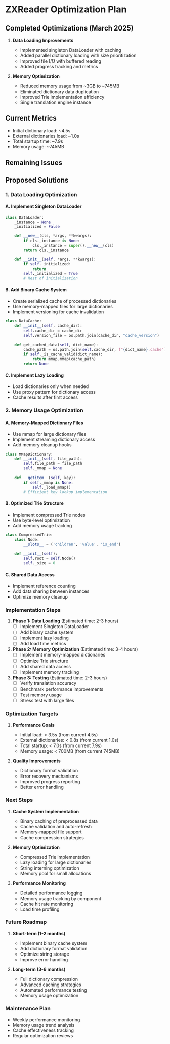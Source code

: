 # ZXReader Optimization Plan

## Completed Optimizations (March 2025)

1. **Data Loading Improvements**
   - Implemented singleton DataLoader with caching
   - Added parallel dictionary loading with size prioritization
   - Improved file I/O with buffered reading
   - Added progress tracking and metrics

2. **Memory Optimization**
   - Reduced memory usage from ~3GB to ~745MB
   - Eliminated dictionary data duplication
   - Improved Trie implementation efficiency
   - Single translation engine instance

## Current Metrics
- Initial dictionary load: ~4.5s
- External dictionaries load: ~1.0s
- Total startup time: ~7.9s
- Memory usage: ~745MB

## Remaining Issues

## Proposed Solutions

### 1. Data Loading Optimization

#### A. Implement Singleton DataLoader
```python
class DataLoader:
    _instance = None
    _initialized = False

    def __new__(cls, *args, **kwargs):
        if cls._instance is None:
            cls._instance = super().__new__(cls)
        return cls._instance

    def __init__(self, *args, **kwargs):
        if self._initialized:
            return
        self._initialized = True
        # Rest of initialization
```

#### B. Add Binary Cache System
- Create serialized cache of processed dictionaries
- Use memory-mapped files for large dictionaries
- Implement versioning for cache invalidation

```python
class DataCache:
    def __init__(self, cache_dir):
        self.cache_dir = cache_dir
        self.version_file = os.path.join(cache_dir, "cache_version")
        
    def get_cached_data(self, dict_name):
        cache_path = os.path.join(self.cache_dir, f"{dict_name}.cache")
        if self._is_cache_valid(dict_name):
            return mmap.mmap(cache_path)
        return None
```

#### C. Implement Lazy Loading
- Load dictionaries only when needed
- Use proxy pattern for dictionary access
- Cache results after first access

### 2. Memory Usage Optimization

#### A. Memory-Mapped Dictionary Files
- Use mmap for large dictionary files
- Implement streaming dictionary access
- Add memory cleanup hooks

```python
class MMapDictionary:
    def __init__(self, file_path):
        self.file_path = file_path
        self._mmap = None
        
    def __getitem__(self, key):
        if self._mmap is None:
            self._load_mmap()
        # Efficient key lookup implementation
```

#### B. Optimized Trie Structure
- Implement compressed Trie nodes
- Use byte-level optimization
- Add memory usage tracking

```python
class CompressedTrie:
    class Node:
        __slots__ = ('children', 'value', 'is_end')
        
    def __init__(self):
        self.root = self.Node()
        self._size = 0
```

#### C. Shared Data Access
- Implement reference counting
- Add data sharing between instances
- Optimize memory cleanup

### Implementation Steps

1. **Phase 1: Data Loading** (Estimated time: 2-3 hours)
   - [ ] Implement Singleton DataLoader
   - [ ] Add binary cache system
   - [ ] Implement lazy loading
   - [ ] Add load time metrics

2. **Phase 2: Memory Optimization** (Estimated time: 3-4 hours)
   - [ ] Implement memory-mapped dictionaries
   - [ ] Optimize Trie structure
   - [ ] Add shared data access
   - [ ] Implement memory tracking

3. **Phase 3: Testing** (Estimated time: 2-3 hours)
   - [ ] Verify translation accuracy
   - [ ] Benchmark performance improvements
   - [ ] Test memory usage
   - [ ] Stress test with large files

### Optimization Targets

1. **Performance Goals**
   - Initial load: < 3.5s (from current 4.5s)
   - External dictionaries: < 0.8s (from current 1.0s)
   - Total startup: < 7.0s (from current 7.9s)
   - Memory usage: < 700MB (from current 745MB)

2. **Quality Improvements**
   - Dictionary format validation
   - Error recovery mechanisms
   - Improved progress reporting
   - Better error handling

### Next Steps

1. **Cache System Implementation**
   - Binary caching of preprocessed data
   - Cache validation and auto-refresh
   - Memory-mapped file support
   - Cache compression strategies

2. **Memory Optimization**
   - Compressed Trie implementation
   - Lazy loading for large dictionaries
   - String interning optimization
   - Memory pool for small allocations

3. **Performance Monitoring**
   - Detailed performance logging
   - Memory usage tracking by component
   - Cache hit rate monitoring
   - Load time profiling

### Future Roadmap

1. **Short-term (1-2 months)**
   - Implement binary cache system
   - Add dictionary format validation
   - Optimize string storage
   - Improve error handling

2. **Long-term (3-6 months)**
   - Full dictionary compression
   - Advanced caching strategies
   - Automated performance testing
   - Memory usage optimization

### Maintenance Plan
   - Weekly performance monitoring
   - Memory usage trend analysis
   - Cache effectiveness tracking
   - Regular optimization reviews